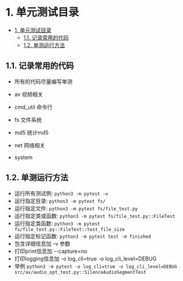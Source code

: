 # 1. 单元测试目录

- [1. 单元测试目录](#1-单元测试目录)
  - [1.1. 记录常用的代码](#11-记录常用的代码)
  - [1.2. 单测运行方法](#12-单测运行方法)

## 1.1. 记录常用的代码

- 所有的代码尽量编写单测

- av 视频相关
- cmd_util 命令行
- fs 文件系统
- md5 统计md5
- net 网络相关
- system

## 1.2. 单测运行方法

- 运行所有测试例: `python3 -m pytest -v`
- 运行指定目录: `python3 -m pytest fs/`
- 运行指定文件: `python3 -m pytest fs/file_test.py`
- 运行指定类或函数: `python3 -m pytest fs/file_test.py::FileTest`
- 运行指定类函数: `python3 -m pytest fs/file_test.py::FileTest::test_file_size`
- 运行指定标记函数: `python3 -m pytest test -m finished`
- 包含详细信息加 -v 参数
- 打印print信息加 --capture=no
- 打印logging信息加  -o log_cli=true -o log_cli_level=DEBUG
- 举例 `python3 -m pytest -o log_cli=true -o log_cli_level=DEBUG src/av/audio_opt_test.py::SilenceAudioSegmentTest`

